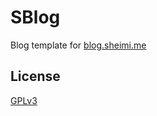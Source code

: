 SBlog
=====

Blog template for [blog.sheimi.me](http://blog.sheimi.me)

## License

[GPLv3](./LICENSE)
